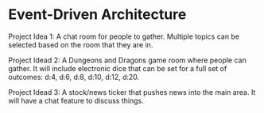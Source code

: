 # Event-Driven Architecture

Project Idea 1: A chat room for people to gather. Multiple topics can be selected based on the room that they are in.

Project Idead 2: A Dungeons and Dragons game room where people can gather. It will include electronic dice that can be set for a full set of outcomes: d:4, d:6, d:8, d:10, d:12, d:20.

Project Idead 3: A stock/news ticker that pushes news into the main area. It will have a chat feature to discuss things.

